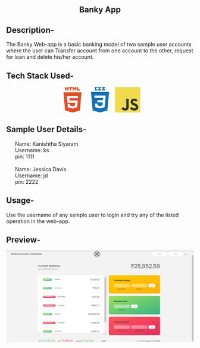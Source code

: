 <body>
<h2 align="center">Banky App</h2>
  <h2>Description-</h2>
  <p>
    The Banky Web-app is a basic banking model of two sample user accounts where
    the user can Transfer account from one account to the other, request for
    loan and delete his/her account.
  </p>

  <h2>Tech Stack Used-</h2>
  <p align="center">
    <img
      src="https://raw.githubusercontent.com/devicons/devicon/9f4f5cdb393299a81125eb5127929ea7bfe42889/icons/html5/html5-plain-wordmark.svg"
      alt="html5"
      width="70"
      height="70"
    />
    <img
      src="https://raw.githubusercontent.com/devicons/devicon/9f4f5cdb393299a81125eb5127929ea7bfe42889/icons/css3/css3-plain-wordmark.svg"
      alt="css3"
      width="70"
      height="70"
    />
    <img
      src="https://raw.githubusercontent.com/devicons/devicon/9f4f5cdb393299a81125eb5127929ea7bfe42889/icons/javascript/javascript-original.svg"
      alt="javascript"
      width="70"
      height="70"
    />
  </p>

  <h2>Sample User Details-</h2>

  <ul>
    <li style="list-style: none">
      Name: Kanishtha Siyaram <br />
      Username: ks <br />
      pin: 1111
    </li>
    <br />
    <li style="list-style: none">
      Name: Jessica Davis <br />
      Username: jd <br />
      pin: 2222
    </li>
  </ul>

  <h2>Usage-</h2>
  <p>
    Use the username of any sample user to login and try any of the listed
    operation in the web-app.
  </p>

  <h2 > Preview-</h2>
    <img align="center" src="./preview.jpg"/>

</body>
